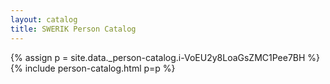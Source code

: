 ```yaml
---
layout: catalog
title: SWERIK Person Catalog
---
```

{% assign p = site.data._person-catalog.i-VoEU2y8LoaGsZMC1Pee7BH %}
{% include person-catalog.html p=p %}

